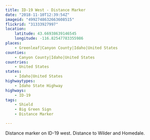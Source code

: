 ```yaml
---
title: ID-19 West - Distance Marker
date: "2018-11-10T12:39:54Z"
imageid: "4992748632663608515"
flickrid: "31333927997"
location:
    latitude: 43.66938639146545
    longitude: -116.82547783355986
places:
    - Greenleaf|Canyon County|Idaho|United States
counties:
    - Canyon County|Idaho|United States
countries:
    - United States
states:
    - Idaho|United States
highwaytypes:
    - Idaho State Highway
highways:
    - ID-19
tags:
    - Shield
    - Big Green Sign
    - Distance Marker

---
```

Distance marker on ID-19 west.  Distance to Wilder and Homedale.